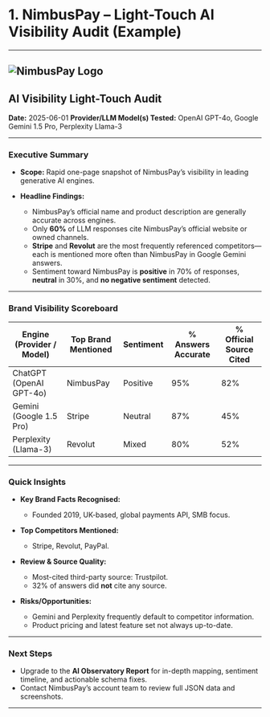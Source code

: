 # 1. NimbusPay – Light-Touch AI Visibility Audit (Example)

---

## ![NimbusPay Logo](https://nimbuspay.com/logo.svg)

## AI Visibility Light-Touch Audit

**Date:** 2025-06-01
**Provider/LLM Model(s) Tested:** OpenAI GPT-4o, Google Gemini 1.5 Pro, Perplexity Llama-3

---

### Executive Summary

* **Scope:** Rapid one-page snapshot of NimbusPay’s visibility in leading generative AI engines.
* **Headline Findings:**

  * NimbusPay’s official name and product description are generally accurate across engines.
  * Only **60%** of LLM responses cite NimbusPay’s official website or owned channels.
  * **Stripe** and **Revolut** are the most frequently referenced competitors—each is mentioned more often than NimbusPay in Google Gemini answers.
  * Sentiment toward NimbusPay is **positive** in 70% of responses, **neutral** in 30%, and **no negative sentiment** detected.

---

### Brand Visibility Scoreboard

| Engine (Provider / Model) | Top Brand Mentioned | Sentiment | % Answers Accurate | % Official Source Cited |
| ------------------------- | ------------------- | --------- | ------------------ | ----------------------- |
| ChatGPT (OpenAI GPT-4o)   | NimbusPay           | Positive  | 95%                | 82%                     |
| Gemini (Google 1.5 Pro)   | Stripe              | Neutral   | 87%                | 45%                     |
| Perplexity (Llama-3)      | Revolut             | Mixed     | 80%                | 52%                     |

---

### Quick Insights

* **Key Brand Facts Recognised:**

  * Founded 2019, UK-based, global payments API, SMB focus.
* **Top Competitors Mentioned:**

  * Stripe, Revolut, PayPal.
* **Review & Source Quality:**

  * Most-cited third-party source: Trustpilot.
  * 32% of answers did **not** cite any source.
* **Risks/Opportunities:**

  * Gemini and Perplexity frequently default to competitor information.
  * Product pricing and latest feature set not always up-to-date.

---

### Next Steps

* Upgrade to the **AI Observatory Report** for in-depth mapping, sentiment timeline, and actionable schema fixes.
* Contact NimbusPay’s account team to review full JSON data and screenshots.

---

